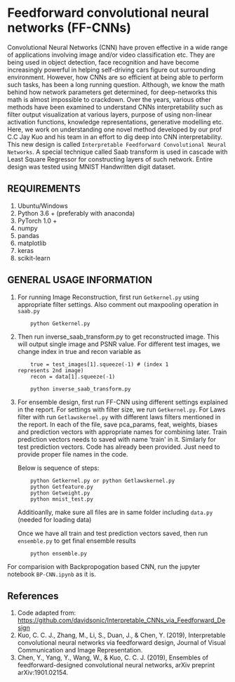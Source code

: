 # Feedforward convolutional neural networks (FF-CNNs)

Convolutional Neural Networks (CNN) have proven effective in a wide range of
applications involving image and/or video classification etc. They are being used in
object detection, face recognition and have become increasingly powerful in helping
self-driving cars figure out surrounding environment.
However, how CNNs are so efficient at being able to perform such tasks, has been a long running question. Although, we know the math behind how network parameters get determined, for deep-networks this math is almost impossible to crackdown. Over the years, various other methods have been examined to understand CNNs interpretability such as filter output visualization at various layers, purpose of using non-linear activation functions, knowledge representations, generative modelling etc. Here, we work on understanding one novel method developed by our prof C.C Jay Kuo and his team in an effort to dig deep into CNN interpretability. This new design is called `Interpretable Feedforward Convolutional Neural Networks`. A special technique called Saab transform is used in cascade with Least Square Regressor for constructing layers of such network. Entire design was tested using MNIST Handwritten digit dataset.

## REQUIREMENTS

1. Ubuntu/Windows
2. Python 3.6 + (preferably with anaconda)
3. PyTorch 1.0 +
4. numpy
5. pandas
6. matplotlib
7. keras
8. scikit-learn

## GENERAL USAGE INFORMATION 

1. For running Image Reconstruction, first run `Getkernel.py` using appropriate filter settings. Also comment out maxpooling operation in `saab.py`
	```
		python Getkernel.py
	```
2.	Then run inverse_saab_transform.py to get reconstructed image. This will output single image and PSNR value. For different test images, we change index in true and recon variable as 
	```
		true = test_images[1].squeeze(-1) # (index 1 							represents 2nd image)
		recon = data[1].squeeze(-1)

		python inverse_saab_transform.py
	```
3.	For ensemble design, first run FF-CNN using different settings explained in the report. For settings with filter size, we run `Getkernel.py`. For Laws filter with run `Getlawskernel.py` with different laws filters mentioned in the report. In each of the file, save pca_params, feat, weights, biases and prediction vectors with appropriate names for combining later. Train prediction vectors needs to saved with name 'train' in it. Similarly for test prediction vectors. Code has already been provided. Just need to provide proper file names in the code.

	Below is sequence of steps:
	```
		python Getkernel.py or python Getlawskernel.py
		python Getfeature.py
		python Getweight.py
		python mnist_test.py
	```

	Additioanlly, make sure all files are in same folder including `data.py` (needed for loading data)

	Once we have all train and test prediction vectors saved, then run `ensemble.py` to get final ensemble results
	```
		python ensemble.py
	```

For comparision with Backpropogation based CNN, run the  jupyter notebook `BP-CNN.ipynb` as it is.

## References

   1. Code adapted from: https://github.com/davidsonic/Interpretable_CNNs_via_Feedforward_Design
   2. Kuo, C. C. J., Zhang, M., Li, S., Duan, J., & Chen, Y. (2019), Interpretable convolutional neural networks via feedforward design, Journal of Visual Communication and Image Representation.
   3. Chen, Y., Yang, Y., Wang, W., & Kuo, C. C. J. (2019), Ensembles of feedforward-designed convolutional neural networks, arXiv preprint arXiv:1901.02154.


